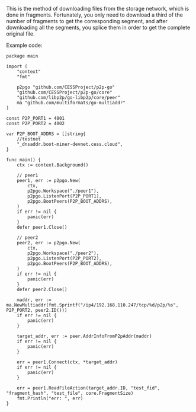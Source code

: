 This is the method of downloading files from the storage network, which is done in fragments. Fortunately, you only need to download a third of the number of fragments to get the corresponding segment, and after downloading all the segments, you splice them in order to get the complete original file.

Example code:
```golang
package main

import (
	"context"
	"fmt"

	p2pgo "github.com/CESSProject/p2p-go"
	"github.com/CESSProject/p2p-go/core"
	"github.com/libp2p/go-libp2p/core/peer"
	ma "github.com/multiformats/go-multiaddr"
)

const P2P_PORT1 = 4001
const P2P_PORT2 = 4002

var P2P_BOOT_ADDRS = []string{
	//testnet
	"_dnsaddr.boot-miner-devnet.cess.cloud",
}

func main() {
	ctx := context.Background()

	// peer1
	peer1, err := p2pgo.New(
		ctx,
		p2pgo.Workspace("./peer1"),
		p2pgo.ListenPort(P2P_PORT1),
		p2pgo.BootPeers(P2P_BOOT_ADDRS),
	)
	if err != nil {
		panic(err)
	}
	defer peer1.Close()

	// peer2
	peer2, err := p2pgo.New(
		ctx,
		p2pgo.Workspace("./peer2"),
		p2pgo.ListenPort(P2P_PORT2),
		p2pgo.BootPeers(P2P_BOOT_ADDRS),
	)
	if err != nil {
		panic(err)
	}
	defer peer2.Close()

	maddr, err := ma.NewMultiaddr(fmt.Sprintf("/ip4/192.168.110.247/tcp/%d/p2p/%s", P2P_PORT2, peer2.ID()))
	if err != nil {
		panic(err)
	}

	target_addr, err := peer.AddrInfoFromP2pAddr(maddr)
	if err != nil {
		panic(err)
	}

	err = peer1.Connect(ctx, *target_addr)
	if err != nil {
		panic(err)
	}

	err = peer1.ReadFileAction(target_addr.ID, "test_fid", "fragment_hash", "test_file", core.FragmentSize)
	fmt.Println("err: ", err)
}
```